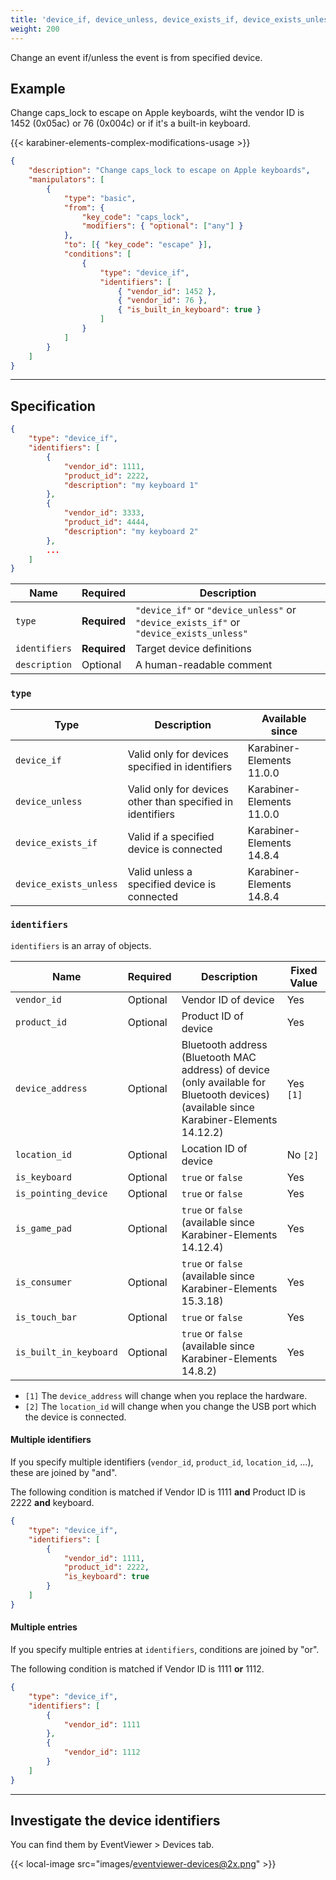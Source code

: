```yaml
---
title: 'device_if, device_unless, device_exists_if, device_exists_unless'
weight: 200
---
```


Change an event if/unless the event is from specified device.

## Example

Change caps_lock to escape on Apple keyboards, wiht the vendor ID is 1452 (0x05ac) or 76 (0x004c) or if it's a built-in keyboard.

{{< karabiner-elements-complex-modifications-usage >}}

```json
{
    "description": "Change caps_lock to escape on Apple keyboards",
    "manipulators": [
        {
            "type": "basic",
            "from": {
                "key_code": "caps_lock",
                "modifiers": { "optional": ["any"] }
            },
            "to": [{ "key_code": "escape" }],
            "conditions": [
                {
                    "type": "device_if",
                    "identifiers": [
                        { "vendor_id": 1452 },
                        { "vendor_id": 76 },
                        { "is_built_in_keyboard": true }
                    ]
                }
            ]
        }
    ]
}
```

---

## Specification

```json
{
    "type": "device_if",
    "identifiers": [
        {
            "vendor_id": 1111,
            "product_id": 2222,
            "description": "my keyboard 1"
        },
        {
            "vendor_id": 3333,
            "product_id": 4444,
            "description": "my keyboard 2"
        },
        ...
    ]
}
```

| Name          | Required     | Description                                                                            |
| ------------- | ------------ | -------------------------------------------------------------------------------------- |
| `type`        | **Required** | `"device_if"` or `"device_unless"` or `"device_exists_if"` or `"device_exists_unless"` |
| `identifiers` | **Required** | Target device definitions                                                              |
| `description` | Optional     | A human-readable comment                                                               |

### `type`

| Type                   | Description                                                | Available since           |
| ---------------------- | ---------------------------------------------------------- | ------------------------- |
| `device_if`            | Valid only for devices specified in identifiers            | Karabiner-Elements 11.0.0 |
| `device_unless`        | Valid only for devices other than specified in identifiers | Karabiner-Elements 11.0.0 |
| `device_exists_if`     | Valid if a specified device is connected                   | Karabiner-Elements 14.8.4 |
| `device_exists_unless` | Valid unless a specified device is connected               | Karabiner-Elements 14.8.4 |

### `identifiers`

`identifiers` is an array of objects.

| Name                   | Required | Description                                                                                                                                         | Fixed Value |
| ---------------------- | -------- | --------------------------------------------------------------------------------------------------------------------------------------------------- | ----------- |
| `vendor_id`            | Optional | Vendor ID of device                                                                                                                                 | Yes         |
| `product_id`           | Optional | Product ID of device                                                                                                                                | Yes         |
| `device_address`       | Optional | Bluetooth address (Bluetooth MAC address) of device <br />(only available for Bluetooth devices) <br />(available since Karabiner-Elements 14.12.2) | Yes `[1]`   |
| `location_id`          | Optional | Location ID of device                                                                                                                               | No `[2]`    |
| `is_keyboard`          | Optional | `true` or `false`                                                                                                                                   | Yes         |
| `is_pointing_device`   | Optional | `true` or `false`                                                                                                                                   | Yes         |
| `is_game_pad`          | Optional | `true` or `false`<br />(available since Karabiner-Elements 14.12.4)                                                                                 | Yes         |
| `is_consumer`          | Optional | `true` or `false`<br />(available since Karabiner-Elements 15.3.18)                                                                                 | Yes         |
| `is_touch_bar`         | Optional | `true` or `false`                                                                                                                                   | Yes         |
| `is_built_in_keyboard` | Optional | `true` or `false`<br />(available since Karabiner-Elements 14.8.2)                                                                                  | Yes         |

-   `[1]` The `device_address` will change when you replace the hardware.
-   `[2]` The `location_id` will change when you change the USB port which the device is connected.

#### Multiple identifiers

If you specify multiple identifiers (`vendor_id`, `product_id`, `location_id`, ...), these are joined by "and".

The following condition is matched if Vendor ID is 1111 **and** Product ID is 2222 **and** keyboard.

```json
{
    "type": "device_if",
    "identifiers": [
        {
            "vendor_id": 1111,
            "product_id": 2222,
            "is_keyboard": true
        }
    ]
}
```

#### Multiple entries

If you specify multiple entries at `identifiers`, conditions are joined by "or".

The following condition is matched if Vendor ID is 1111 **or** 1112.

```json
{
    "type": "device_if",
    "identifiers": [
        {
            "vendor_id": 1111
        },
        {
            "vendor_id": 1112
        }
    ]
}
```

---

## Investigate the device identifiers

You can find them by EventViewer > Devices tab.

{{< local-image src="images/eventviewer-devices@2x.png" >}}
